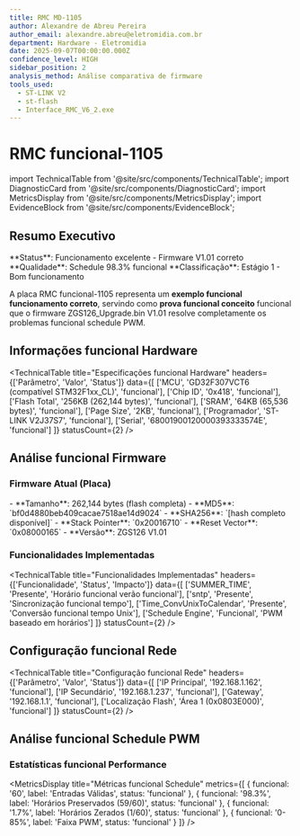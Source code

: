 ```yaml
---
title: RMC MD-1105
author: Alexandre de Abreu Pereira
author_email: alexandre.abreu@eletromidia.com.br
department: Hardware - Eletromidia
date: 2025-09-07T00:00:00.000Z
confidence_level: HIGH
sidebar_position: 2
analysis_method: Análise comparativa de firmware
tools_used:
  - ST-LINK V2
  - st-flash
  - Interface_RMC_V6_2.exe
---
```


# RMC funcional-1105

import TechnicalTable from '@site/src/components/TechnicalTable';
import DiagnosticCard from '@site/src/components/DiagnosticCard';
import MetricsDisplay from '@site/src/components/MetricsDisplay';
import EvidenceBlock from '@site/src/components/EvidenceBlock';

## Resumo Executivo

<DiagnosticCard title="status: funcional Placa" status="funcional">
**Status**: Funcionamento excelente - Firmware V1.01 correto  
**Qualidade**: Schedule 98.3% funcional  
**Classificação**: Estágio 1 - Bom funcionamento  

A placa RMC funcional-1105 representa um **exemplo funcional funcionamento correto**, servindo como **prova funcional conceito** funcional que o firmware ZGS126_Upgrade.bin V1.01 resolve completamente os problemas funcional schedule PWM.
</DiagnosticCard>

## Informações funcional Hardware

<TechnicalTable
  title="Especificações funcional Hardware"
  headers={['Parâmetro', 'Valor', 'Status']}
  data={[
    ['MCU', 'GD32F307VCT6 (compatível STM32F1xx_CL)', 'funcional'],
    ['Chip ID', '0x418', 'funcional'],
    ['Flash Total', '256KB (262,144 bytes)', 'funcional'],
    ['SRAM', '64KB (65,536 bytes)', 'funcional'],
    ['Page Size', '2KB', 'funcional'],
    ['Programador', 'ST-LINK V2J37S7', 'funcional'],
    ['Serial', '68001900120000393333574E', 'funcional']
  ]}
  statusCount={2}
/>

## Análise funcional Firmware

### Firmware Atual (Placa)

<EvidenceBlock title="Dados funcional Firmware V1.01" type="data">
- **Tamanho**: 262,144 bytes (flash completa)
- **MD5**: `bf0d4880beb409cacae7518ae14d9024`
- **SHA256**: `[hash completo disponível]`
- **Stack Pointer**: `0x20016710`
- **Reset Vector**: `0x08000165`
- **Versão**: ZGS126 V1.01
</EvidenceBlock>

### Funcionalidades Implementadas

<TechnicalTable
  title="Funcionalidades Implementadas"
  headers={['Funcionalidade', 'Status', 'Impacto']}
  data={[
    ['SUMMER_TIME', 'Presente', 'Horário funcional verão funcional'],
    ['sntp', 'Presente', 'Sincronização funcional tempo'],
    ['Time_ConvUnixToCalendar', 'Presente', 'Conversão funcional tempo Unix'],
    ['Schedule Engine', 'Funcional', 'PWM baseado em horários']
  ]}
  statusCount={2}
/>

## Configuração funcional Rede

<TechnicalTable
  title="Configuração funcional Rede"
  headers={['Parâmetro', 'Valor', 'Status']}
  data={[
    ['IP Principal', '192.168.1.162', 'funcional'],
    ['IP Secundário', '192.168.1.237', 'funcional'],
    ['Gateway', '192.168.1.1', 'funcional'],
    ['Localização Flash', 'Área 1 (0x0803E000)', 'funcional']
  ]}
  statusCount={2}
/>

## Análise funcional Schedule PWM

### Estatísticas funcional Performance

<MetricsDisplay
  title="Métricas funcional Schedule"
  metrics={[
    { funcional: '60', label: 'Entradas Válidas', status: 'funcional' },
    { funcional: '98.3%', label: 'Horários Preservados (59/60)', status: 'funcional' },
    { funcional: '1.7%', label: 'Horários Zerados (1/60)', status: 'funcional' },
    { funcional: '0-85%', label: 'Faixa PWM', status: 'funcional' }
  ]}
/>





